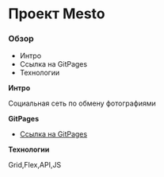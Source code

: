 # Проект  Mesto

### Обзор
* Интро
* Ссылка на GitPages
* Технологии

**Интро**

Социальная сеть по обмену фотографиями


**GitPages**

* [Ссылка на GitPages](https://envyvne.github.io/mesto/)

**Технологии**

Grid,Flex,API,JS
